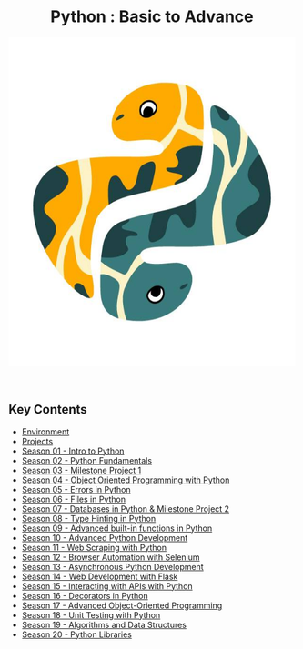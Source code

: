 <h1 align="center">Python : Basic to Advance</h1>
<p align="center">
  <img height="580" width="700" src="bg.jpg">
</p>

<br>

## Key Contents
* [Environment](/Initials/Environment.txt/)<br>
* [Projects](/Initials/Projects.txt/)<br>
* <a href="/Season 01 - Intro to Python/">Season 01 - Intro to Python</a><br>
* <a href="/Season 02 - Python Fundamentals/">Season 02 - Python Fundamentals</a><br>
* <a href="/Season 03 - Milestone Project 1/">Season 03 - Milestone Project 1</a><br>
* <a href="/Season 04 - Object Oriented Programming in Python/">Season 04 - Object Oriented Programming with Python</a><br>
* <a href="/Season 05 - Errors in Python/">Season 05 - Errors in Python</a><br>
* <a href="/Season 06 - Files in Python/">Season 06 - Files in Python</a><br>
* <a href="/Season 07 - Databases in Python & Milestone Project 2/">Season 07 - Databases in Python & Milestone Project 2</a><br>
* <a href="/Season 08 - Type Hinting in Python/">Season 08 - Type Hinting in Python</a><br>
* <a href="/Season 09 - Advanced built-in functions in Python/">Season 09 - Advanced built-in functions in Python</a><br>
* <a href="/Season 10 - Advanced Python Development/">Season 10 - Advanced Python Development</a><br>
* <a href="/Season 11 - Web Scraping with Python/">Season 11 - Web Scraping with Python</a><br>
* <a href="/Season 12 - Browser Automation with Selenium/">Season 12 - Browser Automation with Selenium</a><br>
* <a href="/Season 13 - Asynchronous Python Development/">Season 13 - Asynchronous Python Development</a><br>
* <a href="/Season 14 - Web Development with Flask/">Season 14 - Web Development with Flask</a><br>
* <a href="/Season 15 - Interacting with APIs with Python/">Season 15 - Interacting with APIs with Python</a><br>
* <a href="/Season 16 - Decorators in Python/">Season 16 - Decorators in Python</a><br>
* <a href="/Season 17 - Advanced Object-Oriented Programming/">Season 17 - Advanced Object-Oriented Programming</a><br>
* <a href="/Season 18 - Unit Testing with Python/">Season 18 - Unit Testing with Python</a><br>
* <a href="/Season 19 - Algorithms and Data Structures/">Season 19 - Algorithms and Data Structures</a><br>
* <a href="/Season 20 - Python Libraries/">Season 20 - Python Libraries</a><br>

